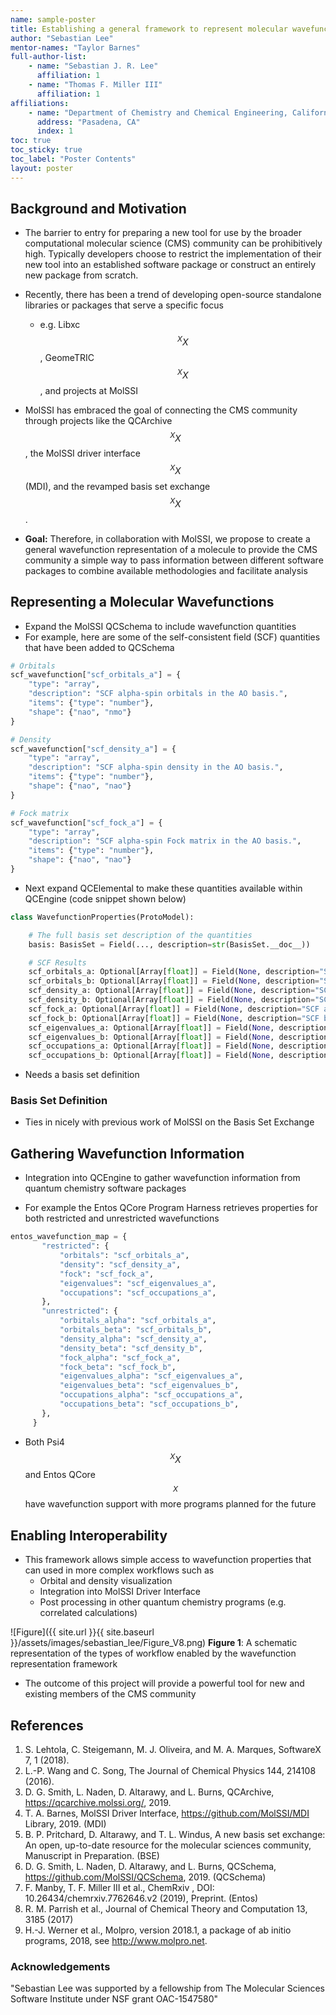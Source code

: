 ```yaml
---
name: sample-poster
title: Establishing a general framework to represent molecular wavefunctions to provide simple interoperability
author: "Sebastian Lee"
mentor-names: "Taylor Barnes"
full-author-list:
    - name: "Sebastian J. R. Lee"
      affiliation: 1
    - name: "Thomas F. Miller III"
      affiliation: 1
affiliations:
    - name: "Department of Chemistry and Chemical Engineering, California Institute of Technology"
      address: "Pasadena, CA"
      index: 1
toc: true
toc_sticky: true
toc_label: "Poster Contents"
layout: poster
---
```


## Background and Motivation

- The barrier to entry for preparing a new tool for use by the broader computational molecular science (CMS) community can be prohibitively high.
Typically developers choose to restrict the implementation of their new tool into an established software package or construct an entirely new package from scratch.

- Recently, there has been a trend of developing open-source standalone libraries or packages that serve a specific focus
    - e.g. Libxc$$^XX$$, GeomeTRIC$$^XX$$, and projects at MolSSI

- MolSSI has embraced the goal of connecting the CMS community through projects like the QCArchive$$^XX$$, the MolSSI driver interface$$^XX$$ (MDI), and the revamped basis set exchange$$^XX$$.

- **Goal:** Therefore, in collaboration with MolSSI, we propose to create a general wavefunction representation of a molecule to provide the CMS community a simple way to pass information between different software packages to combine available methodologies and facilitate analysis

## Representing a Molecular Wavefunctions
- Expand the MolSSI QCSchema to include wavefunction quantities
- For example, here are some of the self-consistent field (SCF) quantities that have been added to QCSchema

```python
# Orbitals
scf_wavefunction["scf_orbitals_a"] = {
    "type": "array",
    "description": "SCF alpha-spin orbitals in the AO basis.",
    "items": {"type": "number"},
    "shape": {"nao", "nmo"}
}

# Density
scf_wavefunction["scf_density_a"] = {
    "type": "array",
    "description": "SCF alpha-spin density in the AO basis.",
    "items": {"type": "number"},
    "shape": {"nao", "nao"}
}

# Fock matrix
scf_wavefunction["scf_fock_a"] = {
    "type": "array",
    "description": "SCF alpha-spin Fock matrix in the AO basis.",
    "items": {"type": "number"},
    "shape": {"nao", "nao"}
}
```

- Next expand QCElemental to make these quantities available within QCEngine (code snippet shown below)

```python
class WavefunctionProperties(ProtoModel):

    # The full basis set description of the quantities
    basis: BasisSet = Field(..., description=str(BasisSet.__doc__))

    # SCF Results
    scf_orbitals_a: Optional[Array[float]] = Field(None, description="SCF alpha-spin orbitals.")
    scf_orbitals_b: Optional[Array[float]] = Field(None, description="SCF beta-spin orbitals.")
    scf_density_a: Optional[Array[float]] = Field(None, description="SCF alpha-spin density matrix.")
    scf_density_b: Optional[Array[float]] = Field(None, description="SCF beta-spin density matrix.")
    scf_fock_a: Optional[Array[float]] = Field(None, description="SCF alpha-spin Fock matrix.")
    scf_fock_b: Optional[Array[float]] = Field(None, description="SCF beta-spin Fock matrix.")
    scf_eigenvalues_a: Optional[Array[float]] = Field(None, description="SCF alpha-spin eigenvalues.")
    scf_eigenvalues_b: Optional[Array[float]] = Field(None, description="SCF beta-spin eigenvalues.")
    scf_occupations_a: Optional[Array[float]] = Field(None, description="SCF alpha-spin occupations.")
    scf_occupations_b: Optional[Array[float]] = Field(None, description="SCF beta-spin occupations.")
```

- Needs a basis set definition

### Basis Set Definition
- Ties in nicely with previous work of MolSSI on the Basis Set Exchange

## Gathering Wavefunction Information
- Integration into QCEngine to gather wavefunction information from quantum chemistry software packages

- For example the Entos QCore Program Harness retrieves properties for both restricted and unrestricted wavefunctions
```python
entos_wavefunction_map = {
       "restricted": {
           "orbitals": "scf_orbitals_a",
           "density": "scf_density_a",
           "fock": "scf_fock_a",
           "eigenvalues": "scf_eigenvalues_a",
           "occupations": "scf_occupations_a",
       },
       "unrestricted": {
           "orbitals_alpha": "scf_orbitals_a",
           "orbitals_beta": "scf_orbitals_b",
           "density_alpha": "scf_density_a",
           "density_beta": "scf_density_b",
           "fock_alpha": "scf_fock_a",
           "fock_beta": "scf_fock_b",
           "eigenvalues_alpha": "scf_eigenvalues_a",
           "eigenvalues_beta": "scf_eigenvalues_b",
           "occupations_alpha": "scf_occupations_a",
           "occupations_beta": "scf_occupations_b",
       },
     }
```

- Both Psi4$$^XX$$ and Entos QCore$$^X$$ have wavefunction support with more programs planned for the future

## Enabling Interoperability

- This framework allows simple access to wavefunction properties that can used in more complex workflows such as
    - Orbital and density visualization
    - Integration into MolSSI Driver Interface
    - Post processing in other quantum chemistry programs (e.g. correlated calculations)

![Figure]({{ site.url }}{{ site.baseurl }}/assets/images/sebastian_lee/Figure_V8.png)
**Figure 1**: A schematic representation of the types of workflow enabled by the wavefunction representation framework

- The outcome of this project will provide a powerful tool for new and existing members of the CMS community


## References
1. S. Lehtola, C. Steigemann, M. J. Oliveira, and M. A. Marques, SoftwareX 7, 1 (2018).
2. L.-P. Wang and C. Song, The Journal of Chemical Physics 144, 214108 (2016).
3. D. G. Smith, L. Naden, D. Altarawy, and L. Burns, QCArchive, https://qcarchive.molssi.org/, 2019.
4. T. A. Barnes, MolSSI Driver Interface, https://github.com/MolSSI/MDI Library, 2019. (MDI)
5. B. P. Pritchard, D. Altarawy, and T. L. Windus, A new basis set exchange: An open, up-to-date resource for the molecular sciences community, Manuscript in Preparation. (BSE)
6. D. G. Smith, L. Naden, D. Altarawy, and L. Burns, QCSchema, https://github.com/MolSSI/QCSchema, 2019. (QCSchema)
7. F. Manby, T. F. Miller III et al., ChemRxiv , DOI: 10.26434/chemrxiv.7762646.v2 (2019), Preprint. (Entos)
8. R. M. Parrish et al., Journal of Chemical Theory and Computation 13, 3185 (2017)
9. H.-J. Werner et al., Molpro, version 2018.1, a package of ab initio programs, 2018, see http://www.molpro.net.

### Acknowledgements

"Sebastian Lee was supported by a fellowship from The Molecular Sciences Software Institute under NSF grant OAC-1547580"
